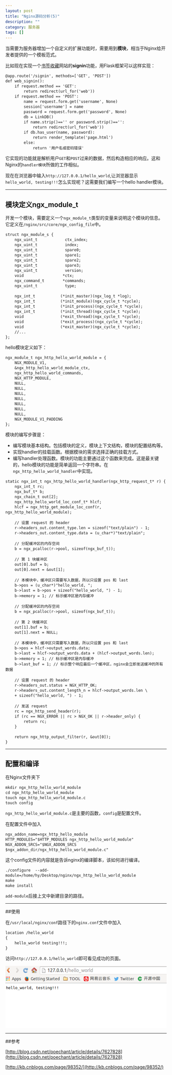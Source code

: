 ```yaml
---
layout: post
title: "Nginx源码分析(5)"
description: ""
category: 服务器
tags: []
---
```


当需要为服务器增加一个自定义的扩展功能时，需要用到**模块**，相当于Nginx给开发者提供的一个模板范式。

比如现在实现一个[书签收藏](https://github.com/Huangtuzhi/GoLink)网站的**signin**功能，用Flask框架可以这样实现：

```
@app.route('/signin', methods=['GET', 'POST'])
def web_signin():
	if request.method == 'GET':
		return redirect(url_for('web'))
	if request.method == 'POST':
		name = request.form.get('username', None)
		session['username'] = name
		password = request.form.get('password', None)
		db = LinkDB()
		if name.strip()=='' or password.strip()=='':
			return redirect(url_for('web'))
		if db.has_user(name, password):
			return render_template('page.html') 
		else:
			return '用户名或密码错误'
```

它实现的功能就是解析用户`GET`和`POST`过来的数据，然后构造相应的响应。这和Nginx的`handler模块`所做的工作相似。

现在在浏览器中输入`http://127.0.0.1/hello_world`,让浏览器显示
`hello_world, testing!!!`怎么实现呢？这需要我们编写一个hello handler模块。

---------------------------------------

## 模块定义ngx_module_t
开发一个模块，需要定义一个`ngx_module_t`类型的变量来说明这个模块的信息。它定义在`/nginx/src/core/ngx_config_file`中。

```
struct ngx_module_s {
    ngx_uint_t            ctx_index;
    ngx_uint_t            index;
    ngx_uint_t            spare0;
    ngx_uint_t            spare1;
    ngx_uint_t            spare2;
    ngx_uint_t            spare3;
    ngx_uint_t            version;
    void                 *ctx;
    ngx_command_t        *commands;
    ngx_uint_t            type;

    ngx_int_t           (*init_master)(ngx_log_t *log);
    ngx_int_t           (*init_module)(ngx_cycle_t *cycle);
    ngx_int_t           (*init_process)(ngx_cycle_t *cycle);
    ngx_int_t           (*init_thread)(ngx_cycle_t *cycle);
    void                (*exit_thread)(ngx_cycle_t *cycle);
    void                (*exit_process)(ngx_cycle_t *cycle);
    void                (*exit_master)(ngx_cycle_t *cycle);
    //...
};
```

hello模块定义如下：

```
ngx_module_t ngx_http_hello_world_module = {
    NGX_MODULE_V1,
    &ngx_http_hello_world_module_ctx,
    ngx_http_hello_world_commands,
    NGX_HTTP_MODULE,
    NULL,
    NULL,
    NULL,
    NULL,
    NULL,
    NULL,
    NULL,
    NGX_MODULE_V1_PADDING
};
```

模块的编写步骤是：

* 编写模块基本结构。包括模块的定义，模块上下文结构，模块的配置结构等。
* 实现handler的挂载函数。根据模块的需求选择正确的挂载方式。
* 编写handler处理函数。模块的功能主要通过这个函数来完成。这是最关键的，hello模块的功能是简单返回一个字符串。在`ngx_http_hello_world_handler`中实现。



```
static ngx_int_t ngx_http_hello_world_handler(ngx_http_request_t* r) {
    ngx_int_t rc;
    ngx_buf_t* b;
    ngx_chain_t out[2];
    ngx_http_hello_world_loc_conf_t* hlcf;
    hlcf = ngx_http_get_module_loc_conf(r, ngx_http_hello_world_module);

    // 设置 request 的 header
    r->headers_out.content_type.len = sizeof("text/plain") - 1;
    r->headers_out.content_type.data = (u_char*)"text/plain";

    // 分配缓冲区的内存空间   
    b = ngx_pcalloc(r->pool, sizeof(ngx_buf_t));

    // 第 1 块缓冲区
    out[0].buf = b;
    out[0].next = &out[1];

    // 本模块中，缓冲区只需要写入数据，所以只设置 pos 和 last
    b->pos = (u_char*)"hello_world, ";
    b->last = b->pos + sizeof("hello_world, ") - 1;
    b->memory = 1; // 标示缓冲区是内存缓冲

    // 分配缓冲区的内存空间
    b = ngx_pcalloc(r->pool, sizeof(ngx_buf_t));

    // 第 2 块缓冲区
    out[1].buf = b;
    out[1].next = NULL;

    // 本模块中，缓冲区只需要写入数据，所以只设置 pos 和 last
    b->pos = hlcf->output_words.data;
    b->last = hlcf->output_words.data + (hlcf->output_words.len);
    b->memory = 1; // 标示缓冲区是内存缓冲
    b->last_buf = 1; // 标示整个响应最后一个缓冲区，nginx会立即发送缓冲的所有数据

    // 设置 request 的 header
    r->headers_out.status = NGX_HTTP_OK;
    r->headers_out.content_length_n = hlcf->output_words.len \
    + sizeof("hello_world, ") - 1;

    // 发送 request
    rc = ngx_http_send_header(r);
    if (rc == NGX_ERROR || rc > NGX_OK || r->header_only) {
        return rc;
    }

    return ngx_http_output_filter(r, &out[0]);
}
```

---------------------------------------------

## 配置和编译

在Nginx文件夹下

```
mkdir ngx_http_hello_world_module
cd ngx_http_hello_world_module
touch ngx_http_hello_world_module.c
touch config
```

`ngx_http_hello_world_module.c`是主要的函数，`config`是配置文件。

在配置文件中加入

```
ngx_addon_name=ngx_http_hello_module
HTTP_MODULES="$HTTP_MODULES ngx_http_hello_world_module"
NGX_ADDON_SRCS="$NGX_ADDON_SRCS $ngx_addon_dir/ngx_http_hello_world_module.c"
```

这个config文件的内容就是告诉nginx的编译脚本，该如何进行编译。

```
./configure  --add-module=/home/hy/Desktop/nginx/ngx_http_hello_world_module
make
make install
```

`add-module`后接上文中新建目录的路径。

--------------------------------------------

##使用

在`/usr/local/nginx/conf`路径下的`nginx.conf`文件中加入

```
location /hello_world 
{
    hello_world testing!!!;
}
```

访问`http://127.0.0.1/hello_world`即可看见成功的页面。

![](/assets/images/nginx-5-1.png)

--------------------------------------------

##参考

[http://blog.csdn.net/poechant/article/details/7627828](http://blog.csdn.net/poechant/article/details/7627828)

[http://kb.cnblogs.com/page/98352/](http://kb.cnblogs.com/page/98352/)